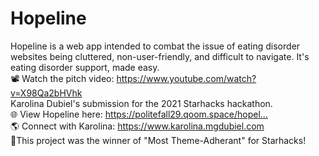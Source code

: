 # Hopeline

Hopeline is a web app intended to combat the issue of eating disorder websites being cluttered, non-user-friendly, and difficult to navigate. It's eating disorder support, made easy. <br>
📽 Watch the pitch video: https://www.youtube.com/watch?v=X98Qa2bHVhk
<br>
Karolina Dubiel's submission for the 2021 Starhacks hackathon. <br>
🌐 View Hopeline here: https://politefall29.qoom.space/hopel...​ <br>
🌎 Connect with Karolina: https://www.karolina.mgdubiel.com​
<br>
🌟This project was the winner of "Most Theme-Adherant" for Starhacks!
